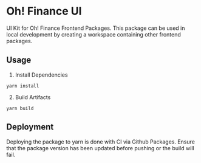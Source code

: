 # Oh! Finance UI

UI Kit for Oh! Finance Frontend Packages. This package can be used in local development by creating a workspace containing other frontend packages.

## Usage

1. Install Dependencies

```
yarn install
```

2. Build Artifacts

```
yarn build
```

## Deployment

Deploying the package to yarn is done with CI via Github Packages. Ensure that the package version has been updated before pushing or the build will fail.
